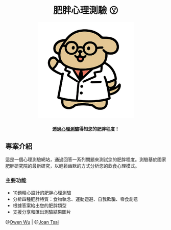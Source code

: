 <div align="center">

# 肥胖心理測驗 😗
  <img src="public/images/doctor-dog.png" alt="博士狗" width="300" height="300" />

#### 透過[心理測驗](https://fat-test.zudo.cc)得知您的肥胖程度！

</div>

## 專案介紹

這是一個心理測驗網站，通過回答一系列問題來測試您的肥胖程度。測驗基於國家肥胖研究院的最新研究，以輕鬆幽默的方式分析您的飲食心理模式。

### 主要功能

- 10題精心設計的肥胖心理測驗
- 分析四種肥胖特質：食物執念、運動迴避、自我欺騙、零食創意
- 根據答案給出您的肥胖類型
- 支援分享和匯出測驗結果圖片

@[Owen Wu](https://github.com/WuSandWitch) | @[Joan Tsai](https://github.com/joan0802)
